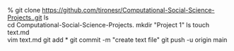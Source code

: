 % git clone https://github.com/tironesr/Computational-Social-Science-Projects..git
ls              
cd Computational-Social-Science-Projects.
mkdir "Project 1"
ls
touch text.md    
vim text.md
git add *
git commit -m "create text file"
git push -u origin main
